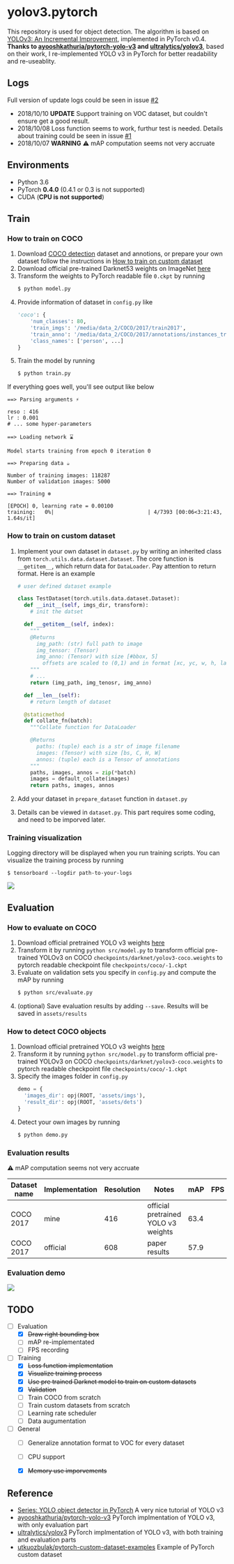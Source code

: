 # yolov3.pytorch

This repository is used for object detection. The algorithm is based on [YOLOv3: An Incremental Improvement](https://pjreddie.com/media/files/papers/YOLOv3.pdf), implemented in PyTorch v0.4. **Thanks to  [ayooshkathuria/pytorch-yolo-v3](https://github.com/ayooshkathuria/pytorch-yolo-v3) and [ultralytics/yolov3](https://github.com/ultralytics/yolov3)**, based on their work, I re-implemented YOLO v3 in PyTorch for better readability and re-useablity.

## Logs

Full version of update logs could be seen in issue [#2](https://github.com/ECer23/yolov3.pytorch/issues/2)

* 2018/10/10 **UPDATE** Support training on VOC dataset, but couldn't ensure get a good result.
* 2018/10/08 Loss function seems to work, furthur test is needed. Details about training could be seen in issue [#1](https://github.com/ECer23/yolov3.pytorch/issues/1)
* 2018/10/07 **WARNING** :warning: mAP computation seems not very accruate

## Environments

* Python 3.6
* PyTorch **0.4.0** (0.4.1 or 0.3 is not supported)
* CUDA (**CPU is not supported**)

## Train

### How to train on COCO

1. Download [COCO detection](http://cocodataset.org/#download) dataset and annotions, or prepare your own dataset follow the instructions in [How to train on custom dataset](https://github.com/ECer23/yolov3.pytorch#how-to-train-on-custom-dataset)
2. Download official pre-trained Darknet53 weights on ImageNet [here](https://pjreddie.com/media/files/darknet53.conv.74)
3. Transform the weights to PyTorch readable file `0.ckpt` by running
    ```bash
    $ python model.py
    ```
3. Provide information of dataset in `config.py` like
    ```python
    'coco': {
        'num_classes': 80,
        'train_imgs': '/media/data_2/COCO/2017/train2017',
        'train_anno': '/media/data_2/COCO/2017/annotations/instances_train2017.json',
        'class_names': ['person', ...]
    }
    ````
4. Train the model by running
    ```bash
    $ python train.py
    ```

If everything goes well, you'll see output like below

```shell
==> Parsing arguments ⚡

reso : 416
lr : 0.001
# ... some hyper-parameters

==> Loading network ⌛

Model starts training from epoch 0 iteration 0

==> Preparing data ☕

Number of training images: 118287
Number of validation images: 5000

==> Training ❄️

[EPOCH] 0, learning rate = 0.00100
training:   0%|                              | 4/7393 [00:06<3:21:43,  1.64s/it]
```

### How to train on custom dataset

1. Implement your own dataset in `dataset.py` by writing an inherited class from `torch.utils.data.dataset.Dataset`. The core function is `__getitem__`, which return data for `DataLoader`. Pay attention to return format. Here is an example

    ```python
    # user defined dataset example

    class TestDataset(torch.utils.data.dataset.Dataset):
      def __init__(self, imgs_dir, transform):
        # init the datset

      def __getitem__(self, index):
        """
        @Returns
          img_path: (str) full path to image
          img_tensor: (Tensor)
          img_anno: (Tensor) with size [#bbox, 5]
            offsets are scaled to (0,1) and in format [xc, yc, w, h, label]
        """
        # ...
        return (img_path, img_tenosr, img_anno)

      def __len__(self):
        # return length of dataset

      @staticmethod
      def collate_fn(batch):
        """Collate function for DataLoader

        @Returns
          paths: (tuple) each is a str of image filename
          images: (Tensor) with size [bs, C, H, W]
          annos: (tuple) each is a Tensor of annotations
        """
        paths, images, annos = zip(*batch)
        images = default_collate(images)
        return paths, images, annos
    ```

2. Add your dataset in `prepare_dataset` function in `dataset.py`
3. Details can be viewed in `dataset.py`. This part requires some coding, and need to be imporved later.


### Training visualization

Logging directory will be displayed when you run training scripts. You can visualize the training process by running
 
```shell
$ tensorboard --logdir path-to-your-logs
```

![](https://raw.githubusercontent.com/ECer23/yolov3.pytorch/master/assets/tensorboard.png)

## Evaluation

### How to evaluate on COCO

1. Download official pretrained YOLO v3 weights [here](https://pjreddie.com/media/files/yolov3.weights)
2. Transform it by running `python src/model.py` to transform official pre-trained YOLOv3 on COCO `checkpoints/darknet/yolov3-coco.weights` to pytorch readable checkpoint file `checkpoints/coco/-1.ckpt`
3. Evaluate on validation sets you specify in `config.py` and compute the mAP by running
    ```bash
    $ python src/evaluate.py
    ```
4. (optional) Save evaluation results by adding `--save`. Results will be saved in `assets/results`

### How to detect COCO objects

1. Download official pretrained YOLO v3 weights [here](https://pjreddie.com/media/files/yolov3.weights)
2. Transform it by running `python src/model.py` to transform official pre-trained YOLOv3 on COCO `checkpoints/darknet/yolov3-coco.weights` to pytorch readable checkpoint file `checkpoints/coco/-1.ckpt`
3. Specify the images folder in `config.py`
    ```python
    demo = {
      'images_dir': opj(ROOT, 'assets/imgs'),
      'result_dir': opj(ROOT, 'assets/dets')
    }
    ```
4. Detect your own images by running
    ```bash
    $ python demo.py
    ```

### Evaluation results

:warning: mAP computation seems not very accruate

| Dataset name | Implementation | Resolution | Notes | mAP | FPS |
|---|---|---|---|---|---|
| COCO 2017 | mine | 416 | official pretrained YOLO v3 weights | 63.4 | |
| COCO 2017 | official | 608 | paper results | 57.9 | |

### Evaluation demo

![](https://github.com/ECer23/yolov3.pytorch/raw/master/assets/dets/person.jpg)

## TODO

- [ ] Evaluation
  - [x] ~~Draw right bounding box~~
  - [ ] mAP re-implementated
  - [ ] FPS recording
- [ ] Training
  - [x] ~~Loss function implementation~~
  - [x] ~~Visualize training process~~
  - [x] ~~Use pre trained Darknet model to train on custom datasets~~
  - [x] ~~Validation~~
  - [ ] Train COCO from scratch
  - [ ] Train custom datasets from scratch
  - [ ] Learning rate scheduler
  - [ ] Data augumentation
- [ ] General
  - [ ] Generalize annotation format to VOC for every dataset
  - [ ] CPU support
  - [x] ~~Memory use imporvements~~


## Reference

* [Series: YOLO object detector in PyTorch](https://blog.paperspace.com/tag/series-yolo/) A very nice tutorial of YOLO v3
* [ayooshkathuria/pytorch-yolo-v3](https://github.com/ayooshkathuria/pytorch-yolo-v3) PyTorch implmentation of YOLO v3, with only evaluation part
* [ultralytics/yolov3](https://github.com/ultralytics/yolov3) PyTorch implmentation of YOLO v3, with both training and evaluation parts
* [utkuozbulak/pytorch-custom-dataset-examples](https://github.com/utkuozbulak/pytorch-custom-dataset-examples) Example of PyTorch custom dataset
